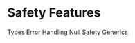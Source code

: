 # Safety Features

[Types](/features/safety/00_types.md)
[Error Handling](/features/safety/01_error_handling.md)
[Null Safety](/features/safety/02_null_safety.md)
[Generics](/features/safety/03_generics.md)
